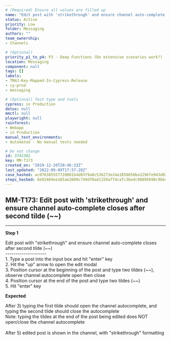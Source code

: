 ```yaml
---
# (Required) Ensure all values are filled up
name: "Edit post with 'strikethrough' and ensure channel auto-complete closes after second tilde (~~)"
status: Active
priority: Low
folder: Messaging
authors: ""
team_ownership: 
- Channels

# (Optional)
priority_p1_to_p4: P3 - Deep Functions (Do extensive scenarios work?)
location: Messaging
component: null
tags: []
labels: 
- TM4J-Key-Mapped-In-Cypress-Release
- cy-prod
- messaging

# (Optional) Test type and tools
cypress: in Production
detox: null
mmctl: null
playwright: null
rainforest: 
- Webapp
- in Production
manual_test_environments: 
- Automated - No manual tests needed

# Do not change
id: 3742382
key: MM-T173
created_on: "2019-12-20T20:46:33Z"
last_updated: "2022-09-09T17:57:28Z"
case_hashed: ac076385557720001b4d65f9a8c536273e24a1858650ba1296fe943d02138b92a2742e47847a56442a172f1485ccff51
steps_hashed: 6e92484ee185ae2609c749df0ad1159a7f4cafc3bedc98895698c9bbce24796c415c1d0921abe94251600bebe20a11d6
---
```


<!-- (Auto-generated) Based on frontmatter's "key" and "name" -->

## MM-T173: Edit post with 'strikethrough' and ensure channel auto-complete closes after second tilde (~~)

---

**Step 1**

Edit post with "strikethrough" and ensure channel auto-complete closes after second tilde (\~\~)\
\--------------------\
1\. Type a post into the input box and hit "enter" key\
2\. Hit the "up" arrow to open the edit modal\
3\. Position cursor at the beginning of the post and type two tildes (\~\~), observe channel autocomplete open then close\
4\. Position cursor at the end of the post and type two tildes (\~\~)\
5\. Hit "enter" key

**Expected**

After 3) typing the first tilde should open the channel autocomplete, and typing the second tilde should close the autocomplete\
Note: typing the tildes at the end of the post being edited does NOT open/close the channel autocomplete\
\
After 5) edited post is shown in the channel, with "strikethrough" formatting
